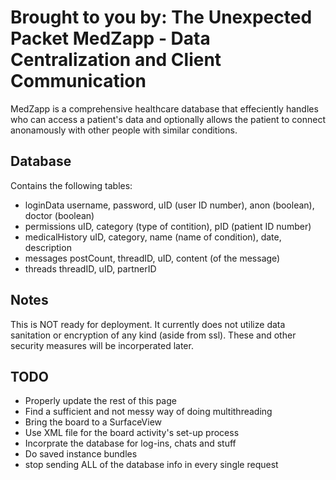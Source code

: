 Brought to you by: The Unexpected Packet
MedZapp - Data Centralization and Client Communication
====================

MedZapp is a comprehensive healthcare database that effeciently handles who can access a patient's data and optionally allows the patient to connect anonamously with other people with similar conditions.

Database
-----
Contains the following tables:
- loginData
    username, password, uID (user ID number), anon (boolean), doctor (boolean)
- permissions
    uID, category (type of contition), pID (patient ID number)
- medicalHistory
    uID, category, name (name of condition), date, description
- messages
    postCount, threadID, uID, content (of the message)
- threads 
    threadID, uID, partnerID

Notes
-----
This is NOT ready for deployment. It currently does not utilize data sanitation or encryption of any kind (aside from ssl). These and other security measures will be incorperated later.

TODO
-----
- Properly update the rest of this page
- Find a sufficient and not messy way of doing multithreading
- Bring the board to a SurfaceView
- Use XML file for the board activity's set-up process
- Incorprate the database for log-ins, chats and stuff
- Do saved instance bundles
- stop sending ALL of the database info in every single request
